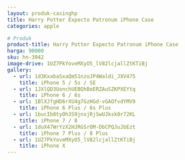 ```yaml
---
layout: produk-casinghp
title: Harry Potter Expecto Patronum iPhone Case
categories: apple

# Produk
product-title: Harry Potter Expecto Patronum iPhone Case
harga: 90000
sku: hn-3042
image-drive: 1UZ7PkYoveMXyO5_lV82lcjallZtKTiBj
gallery:
  - url: 1d3KxabaSxaQm51nzoJP4Waldi_JXV475
    title: iPhone 5 / 5s / SE
  - url: 1JXlQD3UonchUEBQhBoERZAuSZKPXEYtq
    title: iPhone 6 / 6s
  - url: 1BlXJfgHD6rXU4g7GzHGd-vGAOfvdYMV9
    title: iPhone 6 Plus / 6s Plus
  - url: 1bucIb8tyOh3S9jnxjRjSwUJksk0r72KL
    title: iPhone 7 / 8
  - url: 1duX47WrYzX2HJRGSrOM-DbCPQJuJbEzt
    title: iPhone 7 Plus / 8 Plus
  - url: 1UZ7PkYoveMXyO5_lV82lcjallZtKTiBj
    title: iPhone X
---
```

